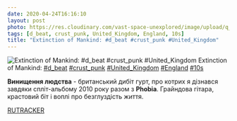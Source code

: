 ```yaml
---
date: 2020-04-24T16:16:10
layout: post
photo: https://res.cloudinary.com/vast-space-unexplored/image/upload/q_auto,dpr_auto,w_auto/photos/photo_947_24-04-2020_16-16-10.jpg
tags: [d_beat, crust_punk, United_Kingdom, England, 10s]
title: "Extinction of Mankind: #d_beat #crust_punk #United_Kingdom"
---
```

![Extinction of Mankind: #d_beat #crust_punk #United_Kingdom](https://res.cloudinary.com/vast-space-unexplored/image/upload/q_auto,dpr_auto,w_auto/photos/photo_947_24-04-2020_16-16-10.jpg)
Extinction of Mankind: [#d_beat](/tags/#d_beat) [#crust_punk](/tags/#crust_punk) [#United_Kingdom](/tags/#United_Kingdom) [#England](/tags/#England) [#10s](/tags/#10s)

**Винищення людства** - британський дибіт гурт, про котрих я дізнався завдяки спліт-альбому 2010 року разом з **Phobia**. Грайндова гітара, крастовий біт і воплі про безглуздість життя.

[RUTRACKER](https://rutracker.org/forum/viewtopic.php?t=3209212)